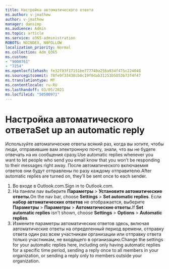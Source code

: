 ```yaml
---
title: Настройка автоматического ответа
ms.author: v-jmathew
author: v-jmathew
manager: dansimp
ms.audience: Admin
ms.topic: article
ms.service: o365-administration
ROBOTS: NOINDEX, NOFOLLOW
localization_priority: Normal
ms.collection: Adm_O365
ms.custom:
- "9000761"
- "7254"
ms.openlocfilehash: fe32f93f17151be777749a256a934f475c224048
ms.sourcegitcommit: 78fe9f33438cb0c19f0dab31253b5853b73f4f47
ms.translationtype: MT
ms.contentlocale: ru-RU
ms.lasthandoff: 03/05/2021
ms.locfileid: "50500971"
---
```

# <a name="set-up-an-automatic-reply"></a><span data-ttu-id="95db7-102">Настройка автоматического ответа</span><span class="sxs-lookup"><span data-stu-id="95db7-102">Set up an automatic reply</span></span>

<span data-ttu-id="95db7-103">Используйте автоматические ответы всякий раз, когда вы хотите, чтобы люди, отправившие вам электронную почту, знали, что вы не будете отвечать на их сообщения сразу.</span><span class="sxs-lookup"><span data-stu-id="95db7-103">Use automatic replies whenever you want to let people who send you email know that you won’t be responding to their messages right away.</span></span> <span data-ttu-id="95db7-104">После автоматического включаемия ответов они будут отправлены по разу каждому отправителю.</span><span class="sxs-lookup"><span data-stu-id="95db7-104">After automatic replies are turned on, they’ll be sent once to each sender.</span></span>

1. <span data-ttu-id="95db7-105">Во входе в Outlook.com.</span><span class="sxs-lookup"><span data-stu-id="95db7-105">Sign in to Outlook.com.</span></span>
2. <span data-ttu-id="95db7-106">На панели nav выберите **Параметры**  >  **Установите автоматические ответы.**</span><span class="sxs-lookup"><span data-stu-id="95db7-106">On the nav bar, choose **Settings** > **Set automatic replies**.</span></span> <span data-ttu-id="95db7-107">Если **набор автоматических ответов** не отображается, выберите **Параметры**  >  **Параметры**  >  **Автоматические ответы.**</span><span class="sxs-lookup"><span data-stu-id="95db7-107">If **Set automatic replies** isn't shown, choose **Settings** > **Options** > **Automatic replies**.</span></span>
3. <span data-ttu-id="95db7-108">Измените параметры автоматических ответов здесь, включая автоматические ответы на определенный период времени, отправку ответа один раз всем участникам организации или отправку ответа только участникам, не входящего в организацию.</span><span class="sxs-lookup"><span data-stu-id="95db7-108">Change the settings for your automatic replies here, including only having automatic replies for a specific time period, sending a reply once to all members in your organization, or sending a reply only to members outside your organization.</span></span>
